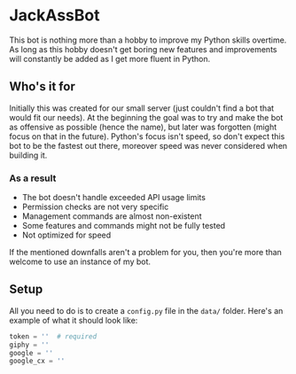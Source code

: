 # JackAssBot

This bot is nothing more than a hobby to improve my Python skills overtime. As
long as this hobby doesn't get boring new features and improvements will
constantly be added as I get more fluent in Python.

## Who's it for

Initially this was created for our small server (just couldn't find a bot that
would fit our needs). At the beginning the goal was to try and make the bot as
offensive as possible (hence the name), but later was forgotten (might focus on
that in the future). Python's focus isn't speed, so don't expect this bot to be
the fastest out there, moreover speed was never considered when building it.

### As a result

- The bot doesn't handle exceeded API usage limits
- Permission checks are not very specific
- Management commands are almost non-existent
- Some features and commands might not be fully tested
- Not optimized for speed

If the mentioned downfalls aren't a problem for you, then you're more than
welcome to use an instance of my bot.

## Setup

All you need to do is to create a `config.py` file in the `data/` folder.
Here's an example of what it should look like:

```py
token = ''  # required
giphy = ''
google = ''
google_cx = ''
```

## Running

### Using Docker

The Docker installation is up to you. To start the bot run: `docker-compose up -d`
inside the root bot directory.

### On The Host

`python-3.8+` and `discord.py-1.0.0+` are required for the
bot to run. Python's installation process will vary on the operating system you're
using (I'll leave that up to you). You might also need to install `git` depending
on your operating system. The required modules can be installed from
`requirements.txt` with `pip`.

```console
git clone https://github.com/solidassassin/JackAssBot.git
pip install -r requirements.txt
```

Then just run the `launch.py` script located in the `./data/` folder.

## Contributing

Anyone is free to create a pull request, reporting issues is also encouraged. I
usually value the idea way more than the implementation, but if possible please
follow [PEP 8](https://www.python.org/dev/peps/pep-0008/) guidelines.
